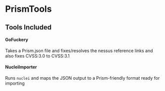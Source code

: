 # PrismTools

## Tools Included

#### GoFuckery

Takes a Prism.json file and fixes/resolves the nessus reference links and also fixes CVSS:3.0 to CVSS:3.1

#### NucleiImporter

Runs `nuclei` and maps the JSON output to a Prism-friendly format ready for importing

